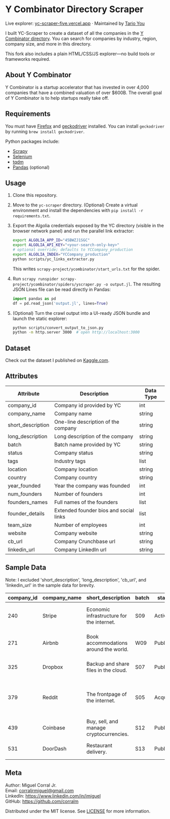 # Y Combinator Directory Scraper

Live explorer: [yc-scraper-five.vercel.app](https://yc-scraper-five.vercel.app/) · Maintained by [Tario You](https://linkedin.com/in/tario-you)

I built YC-Scraper to create a dataset of all the companies in the [Y Combinator directory](https://www.ycombinator.com/companies/). You can search for companies by industry, region, company size, and more in this directory.

This fork also includes a plain HTML/CSS/JS explorer—no build tools or frameworks required.

## About Y Combinator

Y Combinator is a startup accelerator that has invested in over 4,000 companies that have a combined valuation of over $600B. The overall goal of Y Combinator is to help startups really take off.

## Requirements

You must have [Firefox](https://www.mozilla.org/en-US/firefox/new/) and [geckodriver](https://github.com/mozilla/geckodriver/releases) installed. You can install `geckodriver` by running `brew install geckodriver`.

Python packages include:

- [Scrapy](https://scrapy.org)
- [Selenium](https://www.selenium.dev/documentation/)
- [tqdm](https://tqdm.github.io)
- [Pandas](https://pandas.pydata.org) (optional)

## Usage

1. Clone this repository.
2. Move to the `yc-scraper` directory. (Optional) Create a virtual environment and install the dependencies with `pip install -r requirements.txt`.
3. Export the Algolia credentials exposed by the YC directory (visible in the browser network panel) and run the parallel link extractor:

    ```bash
    export ALGOLIA_APP_ID="45BWZJ1SGC"
    export ALGOLIA_API_KEY="<your-search-only-key>"
    # optional override; defaults to YCCompany_production
    export ALGOLIA_INDEX="YCCompany_production"
    python scripts/yc_links_extractor.py
    ```

    This writes `scrapy-project/ycombinator/start_urls.txt` for the spider.
4. Run `scrapy runspider scrapy-project/ycombinator/spiders/yscraper.py -o output.jl`. The resulting JSON Lines file can be read directly in Pandas:

    ```python
    import pandas as pd
    df = pd.read_json('output.jl', lines=True)
    ```

5. (Optional) Turn the crawl output into a UI-ready JSON bundle and launch the static explorer:

    ```bash
    python scripts/convert_output_to_json.py
    python -m http.server 3000  # open http://localhost:3000
    ```

## Dataset

Check out the dataset I published on [Kaggle.com](https://www.kaggle.com/datasets/miguelcorraljr/y-combinator-directory).

## Attributes

|  Attribute           |  Description | Data Type  |
|-----------------------|---|---|
| company_id            | Company id provided by YC  | int  |
| company_name          | Company name  | string  |
| short_description     | One-line description of the company  | string  |
| long_description      | Long description of the company  | string  |
| batch                 | Batch name provided by YC  | string  |
| status                | Company status  | string  |
| tags                  | Industry tags  | list  |
| location              | Company location | string  |
| country               | Company country  | string  |
| year_founded          | Year the company was founded  | int  |
| num_founders          | Number of founders  | int  |
| founders_names        | Full names of the founders  | list  |
| founder_details       | Extended founder bios and social links | list  |
| team_size             | Number of employees  | int  |
| website               | Company website   | string  |
| cb_url                | Company Crunchbase url  | string  |
| linkedin_url          | Company LinkedIn url  | string  |

## Sample Data

Note: I excluded 'short_description', 'long_description', 'cb_url', and 'linkedin_url'  in the sample data for brevity.

| company_id | company_name | short_description                         | batch | status   | tags                                                      | location      | country | year_founded | num_founders | founders_names                                       | team_size | website                  |   |
|------------|--------------|-------------------------------------------|-------|----------|-----------------------------------------------------------|---------------|---------|--------------|--------------|------------------------------------------------------|-----------|--------------------------|---|
| 240        | Stripe       | Economic infrastructure for the internet. | S09   | Active   | ['Fintech', 'Banking as a Service', 'SaaS']               | San Francisco | US      |              | 2            | ['John Collison', 'Patrick Collison']                | 7000      | <http://stripe.com>        |   |
| 271        | Airbnb       | Book accommodations around the world.     | W09   | Public   | ['Travel', 'Marketplace']                                 | San Francisco | US      | 2008         | 3            | ['Nathan Blecharczyk', 'Brian Chesky', 'Joe Gebbia'] | 6132      | <http://airbnb.com>        |   |
| 325        | Dropbox      | Backup and share files in the cloud.      | S07   | Public   | []                                                        | San Francisco | US      | 2008         | 2            | ['Arash Ferdowsi', 'Drew Houston']                   | 4000      | <http://dropbox.com>       |   |
| 379        | Reddit       | The frontpage of the internet.            | S05   | Acquired | ['Community', 'Social', 'Social Media', 'Social Network'] | San Francisco | US      |              | 1            | ['Steve Huffman']                                    | 201       | <http://reddit.com>        |   |
| 439        | Coinbase     | Buy, sell, and manage cryptocurrencies.   | S12   | Public   | ['Crypto / Web3']                                         | San Francisco | US      | 2012         | 1            | ['Brian Armstrong']                                  | 6112      | <https://www.coinbase.com> |   |
| 531        | DoorDash     | Restaurant delivery.                      | S13   | Public   | ['E-commerce', 'Marketplace']                             | San Francisco | US      | 2013         | 3            | ['Andy Fang', 'Stanley Tang', 'Tony Xu']             | 8600      | <http://doordash.com>      |   |

## Meta

Author: Miguel Corral Jr.  
Email: <corraljrmiguel@gmail.com>  
LinkedIn: <https://www.linkedin.com/in/imiguel>  
GitHub: <https://github.com/corralm>

Distributed under the MIT license. See [LICENSE](./LICENSE) for more information.

